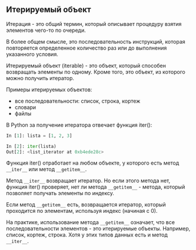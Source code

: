 ## Итерируемый объект

Итерация - это общий термин, который описывает процедуру взятия элементов чего-то по очереди.

В более общем смысле, это последовательность инструкций, которая повторяется определенное количество раз или до выполнения указанного условия.


Итерируемый объект (iterable) - это объект, который способен возвращать элементы по одному. Кроме того, это объект, из которого можно получить итератор.


Примеры итерируемых объектов:
* все последовательности: список, строка, кортеж
* словари
* файлы

В Python за получение итератора отвечает функция iter():
```python
In [1]: lista = [1, 2, 3]

In [2]: iter(lista)
Out[2]: <list_iterator at 0xb4ede28c>
```

Функция iter() отработает на любом объекте, у которого есть метод ```__iter__``` или метод ```__getitem__```.

Метод ```__iter__``` возвращает итератор.
Но если этого метода нет, функция iter() проверяет, нет ли метода ```__getitem__``` - метода, который позволяет получать элементы по индексу.

Если метод ```__getitem__``` есть, возвращается итератор, который проходится по элементам, используя индекс (начиная с 0).

На практике, использование метода ```__getitem__``` означает, что все последовательности элементов - это итерируемые объекты. Например, список, кортеж, строка.
Хотя у этих типов данных есть и метод ```__iter__```.


